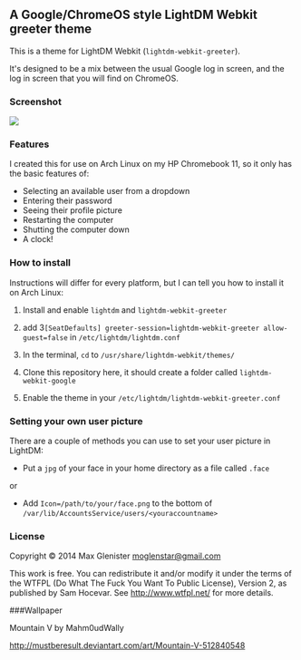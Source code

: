## A Google/ChromeOS style LightDM Webkit greeter theme

This is a theme for LightDM Webkit (`lightdm-webkit-greeter`).

It's designed to be a mix between the usual Google log in screen, and the log in screen that you will find on ChromeOS.

### Screenshot

![](https://lh3.googleusercontent.com/-JTbV4MP0MZQ/VY_t_Ho-2LI/AAAAAAAAAHQ/Mub2yP_JBys/w1362-h766-no/review.png)

### Features

I created this for use on Arch Linux on my HP Chromebook 11, so it only has the basic features of:

- Selecting an available user from a dropdown
- Entering their password
- Seeing their profile picture
- Restarting the computer
- Shutting the computer down
- A clock!

### How to install

Instructions will differ for every platform, but I can tell you how to install it on Arch Linux:

1. Install and enable `lightdm` and `lightdm-webkit-greeter`
2. add 
3`[SeatDefaults]
greeter-session=lightdm-webkit-greeter
allow-guest=false` 
in `/etc/lightdm/lightdm.conf`


3. In the terminal, `cd` to `/usr/share/lightdm-webkit/themes/`
4. Clone this repository here, it should create a folder called `lightdm-webkit-google`
5. Enable the theme in your `/etc/lightdm/lightdm-webkit-greeter.conf`

### Setting your own user picture

There are a couple of methods you can use to set your user picture in LightDM:

- Put a `jpg` of your face in your home directory as a file called `.face`

or

- Add `Icon=/path/to/your/face.png` to the bottom of `/var/lib/AccountsService/users/<youraccountname>`


### License

Copyright © 2014 Max Glenister moglenstar@gmail.com

This work is free. You can redistribute it and/or modify it under the terms of the WTFPL (Do What The Fuck You Want To Public License), Version 2, as published by Sam Hocevar. See http://www.wtfpl.net/ for more details.


###Wallpaper  

Mountain V by Mahm0udWally

http://mustberesult.deviantart.com/art/Mountain-V-512840548
